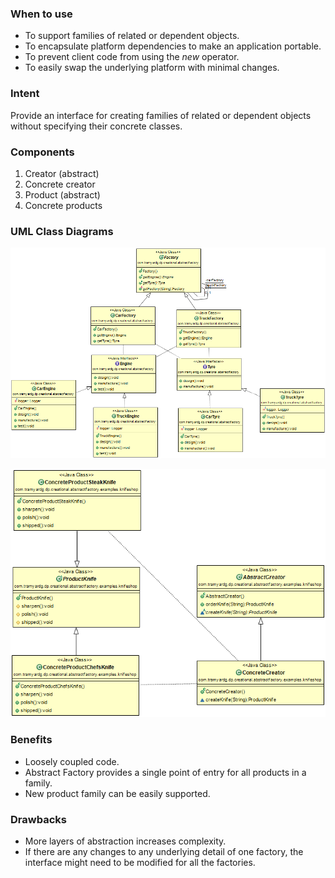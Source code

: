 ### When to use
- To support families of related or dependent objects.
- To encapsulate platform dependencies to make an application portable.
- To prevent client code from using the *new* operator.
- To easily swap the underlying platform with minimal changes.

### Intent
Provide an interface for creating families of related or dependent objects without specifying their concrete classes.

### Components
1. Creator (abstract)
2. Concrete creator
3. Product (abstract)
4. Concrete products

### UML Class Diagrams
![Engine and Tire Factory](https://github.com/tramyardg/tramyardg-gof-dp/blob/master/src/main/java/com/tramyardg/dp/creational/abstractfactory/examples/engineandtirefactory/img_abstract_factory_uml.png)

![Knife store](https://github.com/tramyardg/tramyardg-gof-dp/blob/master/src/main/java/com/tramyardg/dp/creational/abstractfactory/examples/knifeshop/knifes_shop_uml_img.png)

### Benefits
- Loosely coupled code.
- Abstract Factory provides a single point of entry for all products in a family.
- New product family can be easily supported.

### Drawbacks
- More layers of abstraction increases complexity.
- If there are any changes to any underlying detail of one factory, the interface might need to be modified for all the factories.